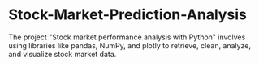 # Stock-Market-Prediction-Analysis
The project "Stock market performance analysis with Python" involves using libraries like pandas, NumPy, and plotly to retrieve, clean, analyze, and visualize stock market data.
